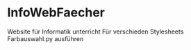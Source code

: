 # InfoWebFaecher
Website für Informatik unterricht
Für verschieden Stylesheets Farbauswahl.py ausführen

